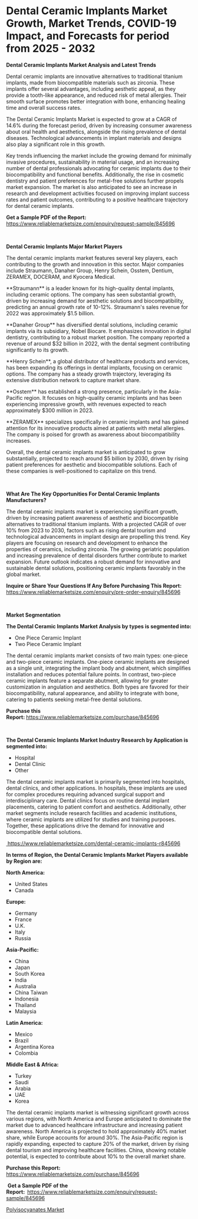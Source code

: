 <p><h1>Dental Ceramic Implants Market Growth, Market Trends, COVID-19 Impact, and Forecasts for period from 2025 - 2032</h1></p><p><strong>Dental Ceramic Implants Market Analysis and Latest Trends</strong></p>
<p><p>Dental ceramic implants are innovative alternatives to traditional titanium implants, made from biocompatible materials such as zirconia. These implants offer several advantages, including aesthetic appeal, as they provide a tooth-like appearance, and reduced risk of metal allergies. Their smooth surface promotes better integration with bone, enhancing healing time and overall success rates.</p><p>The Dental Ceramic Implants Market is expected to grow at a CAGR of 14.6% during the forecast period, driven by increasing consumer awareness about oral health and aesthetics, alongside the rising prevalence of dental diseases. Technological advancements in implant materials and designs also play a significant role in this growth. </p><p>Key trends influencing the market include the growing demand for minimally invasive procedures, sustainability in material usage, and an increasing number of dental professionals advocating for ceramic implants due to their biocompatibility and functional benefits. Additionally, the rise in cosmetic dentistry and patient preferences for metal-free solutions further propels market expansion. The market is also anticipated to see an increase in research and development activities focused on improving implant success rates and patient outcomes, contributing to a positive healthcare trajectory for dental ceramic implants.</p></p>
<p><strong>Get a Sample PDF of the Report:&nbsp;</strong> <a href="https://www.reliablemarketsize.com/enquiry/request-sample/845696?utm_campaign=3192&utm_medium=2&utm_source=Github&utm_content=ia&utm_term=01042025&utm_id=dental-ceramic-implants">https://www.reliablemarketsize.com/enquiry/request-sample/845696</a></p>
<p>&nbsp;</p>
<p><strong>Dental Ceramic Implants Major Market Players</strong></p>
<p><p>The dental ceramic implants market features several key players, each contributing to the growth and innovation in this sector. Major companies include Straumann, Danaher Group, Henry Schein, Osstem, Dentium, ZERAMEX, DOCERAM, and Kyocera Medical.</p><p>**Straumann** is a leader known for its high-quality dental implants, including ceramic options. The company has seen substantial growth, driven by increasing demand for aesthetic solutions and biocompatibility, predicting an annual growth rate of 10-12%. Straumann's sales revenue for 2022 was approximately $1.5 billion.</p><p>**Danaher Group** has diversified dental solutions, including ceramic implants via its subsidiary, Nobel Biocare. It emphasizes innovation in digital dentistry, contributing to a robust market position. The company reported a revenue of around $32 billion in 2022, with the dental segment contributing significantly to its growth.</p><p>**Henry Schein**, a global distributor of healthcare products and services, has been expanding its offerings in dental implants, focusing on ceramic options. The company has a steady growth trajectory, leveraging its extensive distribution network to capture market share.</p><p>**Osstem** has established a strong presence, particularly in the Asia-Pacific region. It focuses on high-quality ceramic implants and has been experiencing impressive growth, with revenues expected to reach approximately $300 million in 2023.</p><p>**ZERAMEX** specializes specifically in ceramic implants and has gained attention for its innovative products aimed at patients with metal allergies. The company is poised for growth as awareness about biocompatibility increases.</p><p>Overall, the dental ceramic implants market is anticipated to grow substantially, projected to reach around $5 billion by 2030, driven by rising patient preferences for aesthetic and biocompatible solutions. Each of these companies is well-positioned to capitalize on this trend.</p></p>
<p>&nbsp;</p>
<p><strong>What Are The Key Opportunities For Dental Ceramic Implants Manufacturers?</strong></p>
<p><p>The dental ceramic implants market is experiencing significant growth, driven by increasing patient awareness of aesthetic and biocompatible alternatives to traditional titanium implants. With a projected CAGR of over 10% from 2023 to 2030, factors such as rising dental tourism and technological advancements in implant design are propelling this trend. Key players are focusing on research and development to enhance the properties of ceramics, including zirconia. The growing geriatric population and increasing prevalence of dental disorders further contribute to market expansion. Future outlook indicates a robust demand for innovative and sustainable dental solutions, positioning ceramic implants favorably in the global market.</p></p>
<p><strong>Inquire or Share Your Questions If Any Before Purchasing This Report:</strong> <a href="https://www.reliablemarketsize.com/enquiry/pre-order-enquiry/845696?utm_campaign=3192&utm_medium=2&utm_source=Github&utm_content=ia&utm_term=01042025&utm_id=dental-ceramic-implants">https://www.reliablemarketsize.com/enquiry/pre-order-enquiry/845696</a></p>
<p>&nbsp;</p>
<p><strong>Market Segmentation</strong></p>
<p><strong>The Dental Ceramic Implants Market Analysis by types is segmented into:</strong></p>
<p><ul><li>One Piece Ceramic Implant</li><li>Two Piece Ceramic Implant</li></ul></p>
<p><p>The dental ceramic implants market consists of two main types: one-piece and two-piece ceramic implants. One-piece ceramic implants are designed as a single unit, integrating the implant body and abutment, which simplifies installation and reduces potential failure points. In contrast, two-piece ceramic implants feature a separate abutment, allowing for greater customization in angulation and aesthetics. Both types are favored for their biocompatibility, natural appearance, and ability to integrate with bone, catering to patients seeking metal-free dental solutions.</p></p>
<p><strong>Purchase this Report:&nbsp;</strong><a href="https://www.reliablemarketsize.com/purchase/845696?utm_campaign=3192&utm_medium=2&utm_source=Github&utm_content=ia&utm_term=01042025&utm_id=dental-ceramic-implants">https://www.reliablemarketsize.com/purchase/845696</a></p>
<p>&nbsp;</p>
<p><strong>The Dental Ceramic Implants Market Industry Research by Application is segmented into:</strong></p>
<p><ul><li>Hospital</li><li>Dental Clinic</li><li>Other</li></ul></p>
<p><p>The dental ceramic implants market is primarily segmented into hospitals, dental clinics, and other applications. In hospitals, these implants are used for complex procedures requiring advanced surgical support and interdisciplinary care. Dental clinics focus on routine dental implant placements, catering to patient comfort and aesthetics. Additionally, other market segments include research facilities and academic institutions, where ceramic implants are utilized for studies and training purposes. Together, these applications drive the demand for innovative and biocompatible dental solutions.</p></p>
<p><a href="https://www.reliablemarketsize.com/dental-ceramic-implants-r845696?utm_campaign=3192&utm_medium=2&utm_source=Github&utm_content=ia&utm_term=01042025&utm_id=dental-ceramic-implants">&nbsp;https://www.reliablemarketsize.com/dental-ceramic-implants-r845696</a></p>
<p><strong>In terms of Region, the Dental Ceramic Implants Market Players available by Region are:</strong></p>
<p>
    <p> <strong> North America: </strong>
        <ul>
            <li>United States</li>
            <li>Canada</li>
        </ul>
        </p> 
    <p> <strong> Europe: </strong>
        <ul>
            <li>Germany</li>
            <li>France</li>
            <li>U.K.</li>
            <li>Italy</li>
            <li>Russia</li>
        </ul>
        </p> 
    <p> <strong> Asia-Pacific: </strong>
        <ul>
            <li>China</li>
            <li>Japan</li>
            <li>South Korea</li>
            <li>India</li>
            <li>Australia</li>
            <li>China Taiwan</li>
            <li>Indonesia</li>
            <li>Thailand</li>
            <li>Malaysia</li>
        </ul>
        </p> 
    <p> <strong> Latin America: </strong>
        <ul>
            <li>Mexico</li>
            <li>Brazil</li>
            <li>Argentina Korea</li>
            <li>Colombia</li>
        </ul>
        </p> 
    <p> <strong> Middle East & Africa: </strong>
        <ul>
            <li>Turkey</li>
            <li>Saudi</li>
            <li>Arabia</li>
            <li>UAE</li>
            <li>Korea</li>
        </ul>
    </p>
    </p>
<p><p>The dental ceramic implants market is witnessing significant growth across various regions, with North America and Europe anticipated to dominate the market due to advanced healthcare infrastructure and increasing patient awareness. North America is projected to hold approximately 40% market share, while Europe accounts for around 30%. The Asia-Pacific region is rapidly expanding, expected to capture 20% of the market, driven by rising dental tourism and improving healthcare facilities. China, showing notable potential, is expected to contribute about 10% to the overall market share.</p></p>
<p><strong>Purchase this Report: </strong><a href="https://www.reliablemarketsize.com/purchase/845696?utm_campaign=3192&utm_medium=2&utm_source=Github&utm_content=ia&utm_term=01042025&utm_id=dental-ceramic-implants">https://www.reliablemarketsize.com/purchase/845696</a></p>
<p>&nbsp;<strong>Get a Sample PDF of the Report:&nbsp;&nbsp;</strong><a href="https://www.reliablemarketsize.com/enquiry/request-sample/845696?utm_campaign=3192&utm_medium=2&utm_source=Github&utm_content=ia&utm_term=01042025&utm_id=dental-ceramic-implants">https://www.reliablemarketsize.com/enquiry/request-sample/845696</a></p>
<p><strong></strong></p>
<p><p><a href="https://github.com/lynlynyusay/Market-Research-Report-List-1/blob/main/polyisocyanates-market.md?utm_campaign=3192&utm_medium=2&utm_source=Github&utm_content=ia&utm_term=01042025&utm_id=dental-ceramic-implants">Polyisocyanates Market</a></p></p>